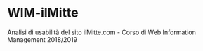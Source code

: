 # WIM-ilMitte
Analisi di usabilità del sito ilMitte.com - Corso di Web Information Management 2018/2019
